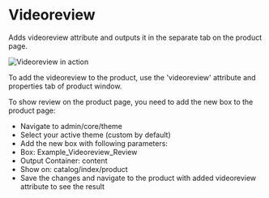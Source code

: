 Videoreview
===========
Adds videoreview attribute and outputs it in the separate tab on the product page.

![Videoreview in action](https://github.com/axis/videoreview/raw/master/media/example/videoreview.gif "Videoreview in action")

To add the videoreview to the product, use the 'videoreview' attribute and properties tab of product window.

To show review on the product page, you need to add the new box to the product page:

 * Navigate to admin/core/theme
 * Select your active theme (custom by default)
 * Add the new box with following parameters:
  * Box: Example_Videoreview_Review
  * Output Container: content
  * Show on: catalog/index/product
 * Save the changes and navigate to the product with added videoreview attribute to see the result
